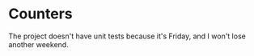 # Counters

The project doesn't have unit tests because it's Friday, and I won't lose another weekend.
